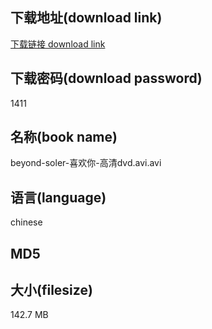 ## 下载地址(download link)
[下载链接 download link](https://voluble-croquembouche-d321dc.netlify.app/?s=beyond-soler-%E5%96%9C%E6%AC%A2%E4%BD%A0-%E9%AB%98%E6%B8%85dvd.avi)

## 下载密码(download password)
1411

## 名称(book name)
beyond-soler-喜欢你-高清dvd.avi.avi

## 语言(language)
chinese

## MD5


## 大小(filesize)
142.7 MB
